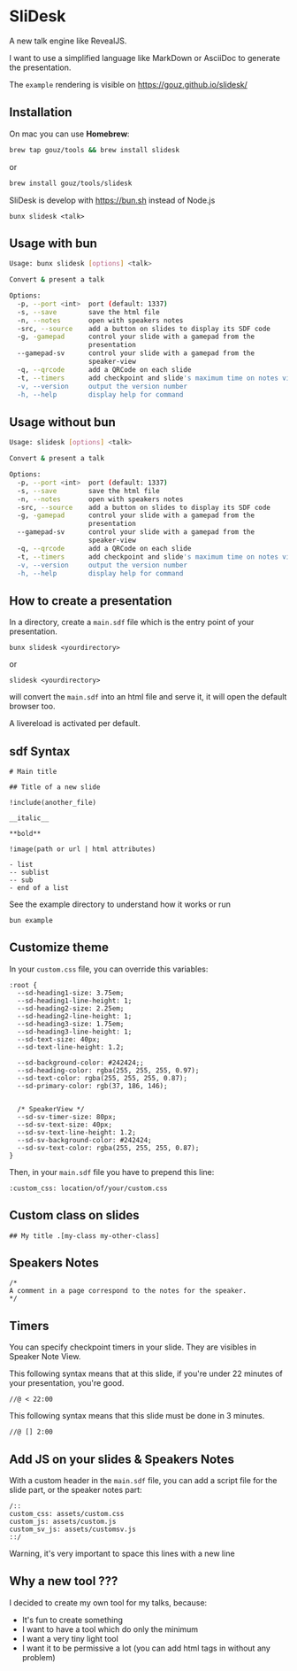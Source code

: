 # SliDesk

A new talk engine like RevealJS.

I want to use a simplified language like MarkDown or AsciiDoc to generate the presentation.

The `example` rendering is visible on https://gouz.github.io/slidesk/

## Installation

On mac you can use **Homebrew**:

```sh
brew tap gouz/tools && brew install slidesk
```

or

```sh
brew install gouz/tools/slidesk
```

SliDesk is develop with https://bun.sh instead of Node.js

```
bunx slidesk <talk>
```

## Usage with bun

```sh
Usage: bunx slidesk [options] <talk>

Convert & present a talk

Options:
  -p, --port <int>  port (default: 1337)
  -s, --save        save the html file
  -n, --notes       open with speakers notes
  -src, --source    add a button on slides to display its SDF code
  -g, -gamepad      control your slide with a gamepad from the
                    presentation
  --gamepad-sv      control your slide with a gamepad from the
                    speaker-view
  -q, --qrcode      add a QRCode on each slide
  -t, --timers      add checkpoint and slide's maximum time on notes view
  -v, --version     output the version number
  -h, --help        display help for command
```

## Usage without bun

```sh
Usage: slidesk [options] <talk>

Convert & present a talk

Options:
  -p, --port <int>  port (default: 1337)
  -s, --save        save the html file
  -n, --notes       open with speakers notes
  -src, --source    add a button on slides to display its SDF code
  -g, -gamepad      control your slide with a gamepad from the
                    presentation
  --gamepad-sv      control your slide with a gamepad from the
                    speaker-view
  -q, --qrcode      add a QRCode on each slide
  -t, --timers      add checkpoint and slide's maximum time on notes view
  -v, --version     output the version number
  -h, --help        display help for command
```

## How to create a presentation

In a directory, create a `main.sdf` file which is the entry point of your presentation.

```
bunx slidesk <yourdirectory>
```
or
```
slidesk <yourdirectory>
```

will convert the `main.sdf` into an html file and serve it, it will open the default browser too.

A livereload is activated per default.

## sdf Syntax

```
# Main title

## Title of a new slide

!include(another_file)

__italic__

**bold**

!image(path or url | html attributes)

- list
-- sublist
-- sub
- end of a list

```

See the example directory to understand how it works or run

```
bun example
```

## Customize theme

In your `custom.css` file, you can override this variables:

```
:root {
  --sd-heading1-size: 3.75em;
  --sd-heading1-line-height: 1;
  --sd-heading2-size: 2.25em;
  --sd-heading2-line-height: 1;
  --sd-heading3-size: 1.75em;
  --sd-heading3-line-height: 1;
  --sd-text-size: 40px;
  --sd-text-line-height: 1.2;

  --sd-background-color: #242424;;
  --sd-heading-color: rgba(255, 255, 255, 0.97);
  --sd-text-color: rgba(255, 255, 255, 0.87);
  --sd-primary-color: rgb(37, 186, 146);


  /* SpeakerView */
  --sd-sv-timer-size: 80px;
  --sd-sv-text-size: 40px;
  --sd-sv-text-line-height: 1.2;
  --sd-sv-background-color: #242424;
  --sd-sv-text-color: rgba(255, 255, 255, 0.87);
}
```

Then, in your `main.sdf` file you have to prepend this line:

```
:custom_css: location/of/your/custom.css
```

## Custom class on slides

```
## My title .[my-class my-other-class]
```

## Speakers Notes

```
/*
A comment in a page correspond to the notes for the speaker.
*/
```

## Timers

You can specify checkpoint timers in your slide. They are visibles in Speaker Note View.

This following syntax means that at this slide, if you're under 22 minutes of your presentation, you're good.

```
//@ < 22:00
```

This following syntax means that this slide must be done in 3 minutes.

```
//@ [] 2:00
```

## Add JS on your slides & Speakers Notes

With a custom header in the `main.sdf` file, you can add a script file for the slide part, or the speaker notes part:

```
/::
custom_css: assets/custom.css
custom_js: assets/custom.js
custom_sv_js: assets/customsv.js
::/
```

Warning, it's very important to space this lines with a new line

## Why a new tool ???

I decided to create my own tool for my talks, because:

- It's fun to create something
- I want to have a tool which do only the minimum
- I want a very tiny light tool
- I want it to be permissive a lot (you can add html tags in without any problem)
